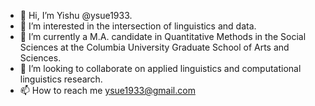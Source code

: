 - 👋 Hi, I’m Yishu @ysue1933. 
- 👀 I’m interested in the intersection of linguistics and data.
- 🌱 I’m currently a M.A. candidate in Quantitative Methods in the Social Sciences at the Columbia University Graduate School of Arts and Sciences.
- 💞️ I’m looking to collaborate on applied linguistics and computational linguistics research.
- 📫 How to reach me ysue1933@gmail.com

<!---
ysue1933/ysue1933 is a ✨ special ✨ repository because its `README.md` (this file) appears on your GitHub profile.
You can click the Preview link to take a look at your changes.
--->
